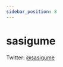 ```yaml
---
sidebar_position: 8
---
```


# sasigume

Twitter: [@sasigume](https://twitter.com/sasigume "Twitterアカウント")
